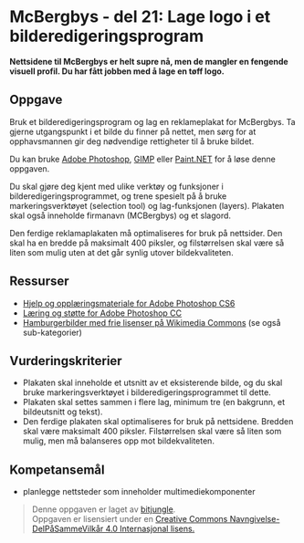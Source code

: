 # McBergbys - del 21: Lage logo i et bilderedigeringsprogram

**Nettsidene til McBergbys er helt supre nå, men de mangler en fengende visuell profil. Du har fått jobben med å lage en tøff logo.**

## Oppgave

Bruk et bilderedigeringsprogram og lag en reklameplakat for McBergbys. Ta gjerne utgangspunkt i et bilde du finner på nettet, men sørg for at opphavsmannen gir deg nødvendige rettigheter til å bruke bildet.

Du kan bruke [Adobe Photoshop](https://www.adobe.com/no/products/photoshop.html), [GIMP](https://www.gimp.org/) eller [Paint.NET](http://www.getpaint.net/index.html) for å løse denne oppgaven.

Du skal gjøre deg kjent med ulike verktøy og funksjoner i bilderedigeringsprogrammet, og trene spesielt på å bruke markeringsverktøyet (selection tool) og lag-funksjonen (layers). Plakaten skal også inneholde firmanavn (MCBergbys) og et slagord.

Den ferdige reklamaplakaten må optimaliseres for bruk på nettsider. Den skal ha en bredde på maksimalt 400 piksler, og filstørrelsen skal være så liten som mulig uten at det går synlig utover bildekvaliteten.

## Ressurser

* [Hjelp og opplæringsmateriale for Adobe Photoshop CS6](https://helpx.adobe.com/no/photoshop/topics-cs6.html)
* [Læring og støtte for Adobe Photoshop CC](https://helpx.adobe.com/no/photoshop.html?mv=other)
* [Hamburgerbilder med frie lisenser på Wikimedia Commons](https://commons.wikimedia.org/wiki/Category:Hamburgers) (se også sub-kategorier)


## Vurderingskriterier

* Plakaten skal inneholde et utsnitt av et eksisterende bilde, og du skal bruke markeringsverktøyet i bilderedigeringsprogrammet til dette.
* Plakaten skal settes sammen i flere lag, minimum tre (en bakgrunn, et bildeutsnitt og tekst).
* Den ferdige plakaten skal optimaliseres for bruk på nettsidene. Bredden skal være maksimalt 400 piksler. Filstørrelsen skal være så liten som mulig, men må balanseres opp mot bildekvaliteten.

## Kompetansemål

* planlegge nettsteder som inneholder multimediekomponenter

>Denne oppgaven er laget av [bitjungle](https://github.com/bitjungle).  
>Oppgaven er lisensiert under en
>[Creative Commons Navngivelse-DelPåSammeVilkår 4.0 Internasjonal lisens.
](http://creativecommons.org/licenses/by-sa/4.0/)
